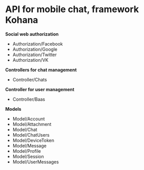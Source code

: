 API for mobile chat, framework Kohana
===============

**Social web authorization**

 - Authorization/Facebook
 - Authorization/Google
 - Authorization/Twitter
 - Authorization/VK

**Controllers for chat management**
 - Controller/Chats
 
**Controller for user management**
 - Controller/Baas

**Models**
 - Model/Account
 - Model/Attachment
 - Model/Chat
 - Model/ChatUsers
 - Model/DeviceToken
 - Model/Message
 - Model/Profile
 - Model/Session
 - Model/UserMessages
